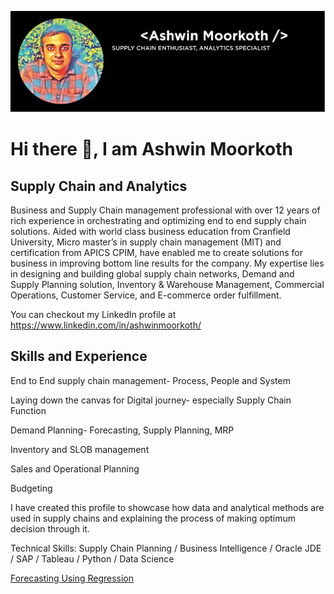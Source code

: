 ![Supply Chain and Analytics](https://github.com/ashwinmoorkoth1/ashwinmoorkoth1/blob/main/Ashwin.jpg)

# Hi there 👋, I am Ashwin Moorkoth
## Supply Chain and Analytics

Business and Supply Chain management professional with over 12 years of rich experience in orchestrating and optimizing end to end supply chain solutions. Aided with world class business education from Cranfield University, Micro master’s in supply chain management (MIT) and certification from APICS CPIM, have enabled me to create solutions for business in improving bottom line results for the company. My expertise lies in designing and building global supply chain networks, Demand and Supply Planning solution, Inventory & Warehouse Management, Commercial Operations, Customer Service, and E-commerce order fulfillment.

You can checkout my LinkedIn profile at https://www.linkedin.com/in/ashwinmoorkoth/

## Skills and Experience

End to End supply chain management- Process, People and System

Laying down the canvas for Digital journey- especially Supply Chain Function

Demand Planning- Forecasting, Supply Planning, MRP

Inventory and SLOB management

Sales and Operational Planning

Budgeting

I have created this profile to showcase how data and analytical methods are used in supply chains and explaining the process of making optimum decision through it.

Technical Skills: Supply Chain Planning  / Business Intelligence  / Oracle JDE / SAP / Tableau / Python / Data Science


[Forecasting Using Regression](https://github.com/ashwinmoorkoth1/Forecasting_Regression_FreightRates/blob/main/Forecasting%20Regression.ipynb)




